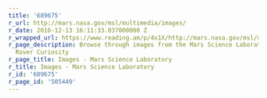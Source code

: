 ```yaml
---
title: '689675'
r_url: http://mars.nasa.gov/msl/multimedia/images/
r_date: 2016-12-13 16:11:33.037000000 Z
r_wrapped_url: https://www.reading.am/p/4x1X/http://mars.nasa.gov/msl/multimedia/images/
r_page_description: Browse through images from the Mars Science Laboratory - Mars
  Rover Curiosity
r_page_title: Images - Mars Science Laboratory
r_title: Images - Mars Science Laboratory
r_id: '689675'
r_page_id: '505449'
---
```


